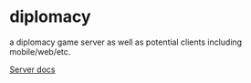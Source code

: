 # diplomacy
a diplomacy game server as well as potential clients including mobile/web/etc.


[Server docs](https://github.com/joeypedicini92/diplomacy/blob/master/server/README.md)
